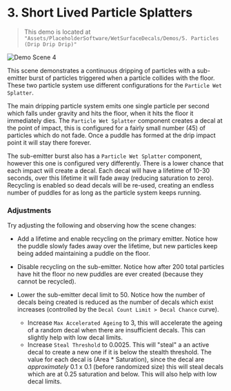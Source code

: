 # 3. Short Lived Particle Splatters

> This demo is located at `"Assets/PlaceholderSoftware/WetSurfaceDecals/Demos/5. Particles (Drip Drip Drip)"`

![Demo Scene 4](../images/DemoScene5Particles.png)

This scene demonstrates a continuous dripping of particles with a sub-emitter burst of particles triggered when a particle collides with the floor. These two particle system use different configurations for the `Particle Wet Splatter`.

The main dripping particle system emits one single particle per second which falls under gravity and hits the floor, when it hits the floor it immediately dies. The `Particle Wet Splatter` component creates a decal at the point of impact, this is configured for a fairly small number (45) of particles which do not fade. Once a puddle has formed at the drip impact point it will stay there forever.

The sub-emitter burst also has a `Particle Wet Splatter` component, however this one is configured very differently. There is a lower chance that each impact will create a decal. Each decal will have a lifetime of 10-30 seconds, over this lifetime it will fade away (reducing saturation to zero). Recycling is enabled so dead decals will be re-used, creating an endless number of puddles for as long as the particle system keeps running.

### Adjustments

Try adjusting the following and observing how the scene changes:

 - Add a lifetime and enable recycling on the primary emitter. Notice how the puddle slowly fades away over the lifetime, but new particles keep being added maintaining a puddle on the floor.

 - Disable recycling on the sub-emitter. Notice how after 200 total particles have hit the floor no new puddles are ever created (because they cannot be recycled).

 - Lower the sub-emitter decal limit to 50. Notice how the number of decals being created is reduced as the number of decals which exist increases (controlled by the `Decal Count Limit > Decal Chance` curve).
    - Increase `Max Accelerated Ageing` to 3, this will accelerate the ageing of a random decal when there are insufficient decals. This can slightly help with low decal limits.
    - Increase `Steal Threshold` to 0.0025. This will "steal" a an active decal to create a new one if it is below the stealth threshold. The value for each decal is (Area * Saturation), since the decal are _approximately_ 0.1 x 0.1 (before randomized size) this will steal decals which are at 0.25 saturation and below. This will also help with low decal limits.